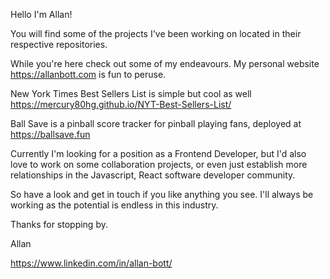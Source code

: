 Hello I'm Allan!

You will find some of the projects I've been working on located in their respective repositories.  

While you're here check out some of my endeavours.  My personal website https://allanbott.com is fun to peruse.

New York Times Best Sellers List is simple but cool as well https://mercury80hg.github.io/NYT-Best-Sellers-List/

Ball Save is a pinball score tracker for pinball playing fans, deployed at https://ballsave.fun

Currently I'm looking for a position as a Frontend Developer, but I'd also love to work on some collaboration projects, or even just establish more relationships in the Javascript, React software developer community.

So have a look and get in touch if you like anything you see.  I'll always be working as the potential is endless in this industry.  

Thanks for stopping by.

Allan

https://www.linkedin.com/in/allan-bott/
